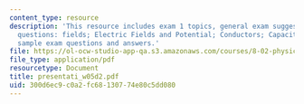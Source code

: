 ```yaml
---
content_type: resource
description: 'This resource includes exam 1 topics, general exam suggestions, prs
  questions: fields; Electric Fields and Potential; Conductors; Capacitors; Dielectrics,
  sample exam questions and answers.'
file: https://ol-ocw-studio-app-qa.s3.amazonaws.com/courses/8-02-physics-ii-electricity-and-magnetism-spring-2007/300d6ec9c0a2fc68130774e80c5dd080_presentati_w05d2.pdf
file_type: application/pdf
resourcetype: Document
title: presentati_w05d2.pdf
uid: 300d6ec9-c0a2-fc68-1307-74e80c5dd080
---
```

